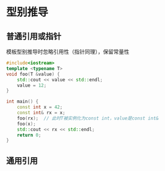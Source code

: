 # 型别推导
## 普通引用或指针
模板型别推导时忽略引用性（指针同理），保留常量性
```cpp
#include<iostream>
template <typename T>
void foo(T &value) {
    std::cout << value << std::endl;
    value = 12;
}

int main() {
    const int x = 42;
    const int& rx = x;
    foo(rx);  // 此时T被实例化为const int，value是const int&
    foo(x);
    std::cout << rx << std::endl;
    return 0;
}
```
## 通用引用